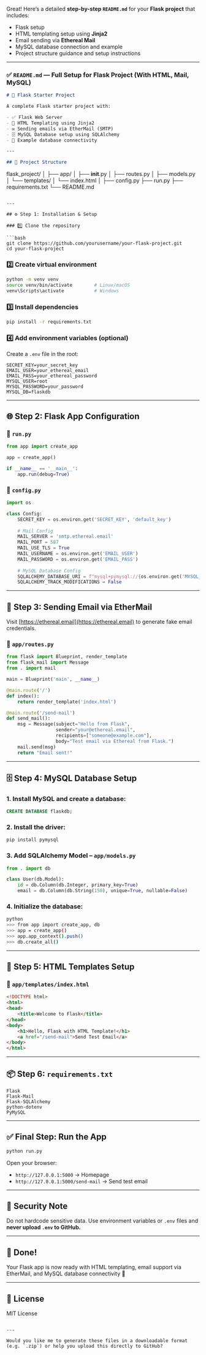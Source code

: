 Great! Here’s a detailed **step-by-step `README.md`** for your **Flask project** that includes:

* Flask setup
* HTML templating setup using **Jinja2**
* Email sending via **Ethereal Mail**
* MySQL database connection and example
* Project structure guidance and setup instructions

---

### ✅ `README.md` — Full Setup for Flask Project (With HTML, Mail, MySQL)

```markdown
# 🚀 Flask Starter Project

A complete Flask starter project with:

- ✅ Flask Web Server
- 🎨 HTML Templating using Jinja2
- ✉️ Sending emails via EtherMail (SMTP)
- 🗄️ MySQL Database setup using SQLAlchemy
- 🔌 Example database connectivity

---

## 📁 Project Structure

```

flask\_project/
│
├── app/
│   ├── **init**.py
│   ├── routes.py
│   ├── models.py
│   └── templates/
│       └── index.html
│
├── config.py
├── run.py
├── requirements.txt
└── README.md

````

---

## ⚙️ Step 1: Installation & Setup

### 1️⃣ Clone the repository

```bash
git clone https://github.com/yourusername/your-flask-project.git
cd your-flask-project
````

### 2️⃣ Create virtual environment

```bash
python -m venv venv
source venv/bin/activate        # Linux/macOS
venv\Scripts\activate           # Windows
```

### 3️⃣ Install dependencies

```bash
pip install -r requirements.txt
```

### 4️⃣ Add environment variables (optional)

Create a `.env` file in the root:

```env
SECRET_KEY=your_secret_key
EMAIL_USER=your_ethereal_email
EMAIL_PASS=your_ethereal_password
MYSQL_USER=root
MYSQL_PASSWORD=your_password
MYSQL_DB=flaskdb
```

---

## 🌐 Step 2: Flask App Configuration

### 📄 `run.py`

```python
from app import create_app

app = create_app()

if __name__ == '__main__':
    app.run(debug=True)
```

### 📄 `config.py`

```python
import os

class Config:
    SECRET_KEY = os.environ.get('SECRET_KEY', 'default_key')
    
    # Mail Config
    MAIL_SERVER = 'smtp.ethereal.email'
    MAIL_PORT = 587
    MAIL_USE_TLS = True
    MAIL_USERNAME = os.environ.get('EMAIL_USER')
    MAIL_PASSWORD = os.environ.get('EMAIL_PASS')
    
    # MySQL Database Config
    SQLALCHEMY_DATABASE_URI = f"mysql+pymysql://{os.environ.get('MYSQL_USER')}:{os.environ.get('MYSQL_PASSWORD')}@localhost/{os.environ.get('MYSQL_DB')}"
    SQLALCHEMY_TRACK_MODIFICATIONS = False
```

---

## 📩 Step 3: Sending Email via EtherMail

Visit [https://ethereal.email](https://ethereal.email) to generate fake email credentials.

### 📄 `app/routes.py`

```python
from flask import Blueprint, render_template
from flask_mail import Message
from . import mail

main = Blueprint('main', __name__)

@main.route('/')
def index():
    return render_template('index.html')

@main.route('/send-mail')
def send_mail():
    msg = Message(subject="Hello from Flask",
                  sender="your@ethereal.email",
                  recipients=["someone@example.com"],
                  body="Test email via Ethereal from Flask.")
    mail.send(msg)
    return "Email sent!"
```

---

## 🗄️ Step 4: MySQL Database Setup

### 1. Install MySQL and create a database:

```sql
CREATE DATABASE flaskdb;
```

### 2. Install the driver:

```bash
pip install pymysql
```

### 3. Add SQLAlchemy Model – `app/models.py`

```python
from . import db

class User(db.Model):
    id = db.Column(db.Integer, primary_key=True)
    email = db.Column(db.String(150), unique=True, nullable=False)
```

### 4. Initialize the database:

```bash
python
>>> from app import create_app, db
>>> app = create_app()
>>> app.app_context().push()
>>> db.create_all()
```

---

## 🎨 Step 5: HTML Templates Setup

### 📄 `app/templates/index.html`

```html
<!DOCTYPE html>
<html>
<head>
    <title>Welcome to Flask</title>
</head>
<body>
    <h1>Hello, Flask with HTML Template!</h1>
    <a href="/send-mail">Send Test Email</a>
</body>
</html>
```

---

## 📦 Step 6: `requirements.txt`

```text
Flask
Flask-Mail
Flask-SQLAlchemy
python-dotenv
PyMySQL
```

---

## ✅ Final Step: Run the App

```bash
python run.py
```

Open your browser:

* `http://127.0.0.1:5000` → Homepage
* `http://127.0.0.1:5000/send-mail` → Send test email

---

## 🔐 Security Note

Do not hardcode sensitive data. Use environment variables or `.env` files and **never upload `.env` to GitHub.**

---

## 🙌 Done!

Your Flask app is now ready with HTML templating, email support via EtherMail, and MySQL database connectivity 🎉

---

## 📄 License

MIT License

```

---

Would you like me to generate these files in a downloadable format (e.g. `.zip`) or help you upload this directly to GitHub?
```

